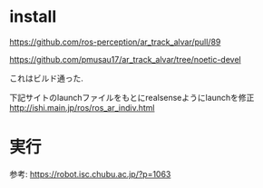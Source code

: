 # install


https://github.com/ros-perception/ar_track_alvar/pull/89  

https://github.com/pmusau17/ar_track_alvar/tree/noetic-devel  

これはビルド通った.  

下記サイトのlaunchファイルをもとにrealsenseようにlaunchを修正  
http://ishi.main.jp/ros/ros_ar_indiv.html  


# 実行

参考: https://robot.isc.chubu.ac.jp/?p=1063



